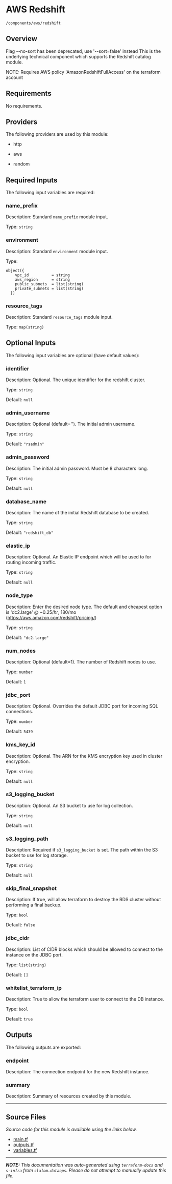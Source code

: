 
# AWS Redshift

`/components/aws/redshift`

## Overview


Flag --no-sort has been deprecated, use '--sort=false' instead
This is the underlying technical component which supports the Redshift catalog module.

NOTE: Requires AWS policy 'AmazonRedshiftFullAccess' on the terraform account

## Requirements

No requirements.

## Providers

The following providers are used by this module:

- http

- aws

- random

## Required Inputs

The following input variables are required:

### name\_prefix

Description: Standard `name_prefix` module input.

Type: `string`

### environment

Description: Standard `environment` module input.

Type:

```hcl
object({
    vpc_id          = string
    aws_region      = string
    public_subnets  = list(string)
    private_subnets = list(string)
  })
```

### resource\_tags

Description: Standard `resource_tags` module input.

Type: `map(string)`

## Optional Inputs

The following input variables are optional (have default values):

### identifier

Description: Optional. The unique identifier for the redshift cluster.

Type: `string`

Default: `null`

### admin\_username

Description: Optional (default=''). The initial admin username.

Type: `string`

Default: `"rsadmin"`

### admin\_password

Description: The initial admin password. Must be 8 characters long.

Type: `string`

Default: `null`

### database\_name

Description: The name of the initial Redshift database to be created.

Type: `string`

Default: `"redshift_db"`

### elastic\_ip

Description: Optional. An Elastic IP endpoint which will be used to for routing incoming traffic.

Type: `string`

Default: `null`

### node\_type

Description: Enter the desired node type. The default and cheapest option is 'dc2.large' @ ~$0.25/hr, ~$180/mo (https://aws.amazon.com/redshift/pricing/)

Type: `string`

Default: `"dc2.large"`

### num\_nodes

Description: Optional (default=1). The number of Redshift nodes to use.

Type: `number`

Default: `1`

### jdbc\_port

Description: Optional. Overrides the default JDBC port for incoming SQL connections.

Type: `number`

Default: `5439`

### kms\_key\_id

Description: Optional. The ARN for the KMS encryption key used in cluster encryption.

Type: `string`

Default: `null`

### s3\_logging\_bucket

Description: Optional. An S3 bucket to use for log collection.

Type: `string`

Default: `null`

### s3\_logging\_path

Description: Required if `s3_logging_bucket` is set. The path within the S3 bucket to use for log storage.

Type: `string`

Default: `null`

### skip\_final\_snapshot

Description: If true, will allow terraform to destroy the RDS cluster without performing a final backup.

Type: `bool`

Default: `false`

### jdbc\_cidr

Description: List of CIDR blocks which should be allowed to connect to the instance on the JDBC port.

Type: `list(string)`

Default: `[]`

### whitelist\_terraform\_ip

Description: True to allow the terraform user to connect to the DB instance.

Type: `bool`

Default: `true`

## Outputs

The following outputs are exported:

### endpoint

Description: The connection endpoint for the new Redshift instance.

### summary

Description: Summary of resources created by this module.

---------------------

## Source Files

_Source code for this module is available using the links below._

* [main.tf](https://github.com/slalom-ggp/dataops-infra/tree/main//components/aws/redshift/main.tf)
* [outputs.tf](https://github.com/slalom-ggp/dataops-infra/tree/main//components/aws/redshift/outputs.tf)
* [variables.tf](https://github.com/slalom-ggp/dataops-infra/tree/main//components/aws/redshift/variables.tf)

---------------------

_**NOTE:** This documentation was auto-generated using
`terraform-docs` and `s-infra` from `slalom.dataops`.
Please do not attempt to manually update this file._

